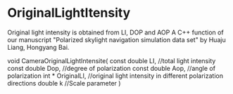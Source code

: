 # OriginalLightItensity
Original light intensity is obtained from LI, DOP and AOP
A C++ function of our manuscript "Polarized skylight navigation simulation data set" by Huaju Liang, Hongyang Bai.

void CameraOriginalLightIntensite(
	const double	LI,			//total light intensity    
	const double	Dop,		//degree of polarization 
	const double	Aop,		//angle of polarization 
	int * OriginalLI,			//original light intensity in different polarization directions
	double k              //Scale parameter
	)
